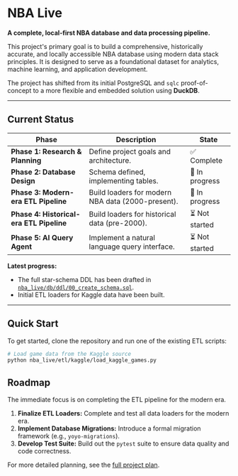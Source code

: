 # NBA Live

**A complete, local-first NBA database and data processing pipeline.**

This project's primary goal is to build a comprehensive, historically accurate, and locally accessible NBA database using modern data stack principles. It is designed to serve as a foundational dataset for analytics, machine learning, and application development.

The project has shifted from its initial PostgreSQL and `sqlc` proof-of-concept to a more flexible and embedded solution using **DuckDB**.

---

## Current Status

| Phase                                      | Description                                    | State         |
|--------------------------------------------|------------------------------------------------|---------------|
| **Phase 1: Research & Planning**           | Define project goals and architecture.         | ✅ Complete   |
| **Phase 2: Database Design**               | Schema defined, implementing tables.           | 🚧 In progress |
| **Phase 3: Modern-era ETL Pipeline**       | Build loaders for modern NBA data (2000-present). | 🚧 In progress |
| **Phase 4: Historical-era ETL Pipeline**   | Build loaders for historical data (pre-2000).  | ⏳ Not started |
| **Phase 5: AI Query Agent**                | Implement a natural language query interface.  | ⏳ Not started |

**Latest progress:**
*   The full star-schema DDL has been drafted in [`nba_live/db/ddl/00_create_schema.sql`](nba_live/db/ddl/00_create_schema.sql).
*   Initial ETL loaders for Kaggle data have been built.

---

## Quick Start

To get started, clone the repository and run one of the existing ETL scripts:

```bash
# Load game data from the Kaggle source
python nba_live/etl/kaggle/load_kaggle_games.py
```

## Roadmap

The immediate focus is on completing the ETL pipeline for the modern era.

1.  **Finalize ETL Loaders:** Complete and test all data loaders for the modern era.
2.  **Implement Database Migrations:** Introduce a formal migration framework (e.g., `yoyo-migrations`).
3.  **Develop Test Suite:** Build out the `pytest` suite to ensure data quality and code correctness.

For more detailed planning, see the [full project plan](context/PLAN.md).
